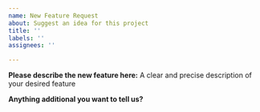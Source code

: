 ```yaml
---
name: New Feature Request
about: Suggest an idea for this project
title: ''
labels: ''
assignees: ''

---
```


**Please describe the new feature here:**
A clear and precise description of your desired feature




**Anything additional you want to tell us?**
